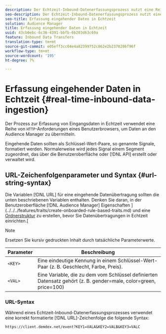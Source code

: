 ```yaml
---
description: Der Echtzeit-Inbound-Datenerfassungsprozess nutzt eine Reihe von HTTP-Anfragen vom Browser des Benutzers, um Daten an den Audience Manager zu übermitteln.
seo-description: Der Echtzeit-Inbound-Datenerfassungsprozess nutzt eine Reihe von HTTP-Anfragen vom Browser des Benutzers, um Daten an den Audience Manager zu übermitteln.
seo-title: Erfassung eingehender Daten in Echtzeit
solution: Audience Manager
title: Erfassung eingehender Daten in Echtzeit
uuid: 43cb0ebc-6c36-4391-bbfb-6b203d63c69a
feature: Inbound Data Transfers
translation-type: tm+mt
source-git-commit: e05eff3cc04e4a82399752c862e2b2370286f96f
workflow-type: tm+mt
source-wordcount: '195'
ht-degree: 7%

---
```



# Erfassung eingehender Daten in Echtzeit {#real-time-inbound-data-ingestion}

Der Prozess zur Erfassung von Eingangsdaten in Echtzeit verwendet eine Reihe von `HTTP`-Anforderungen eines Benutzerbrowsers, um Daten an den Audience Manager zu übermitteln.

<!-- c_rt_inbound_real_time.xml -->

Eingehende Daten sollten als Schlüssel-Wert-Paare, so genannte Signale, formatiert werden. Normalerweise wird jedes Signal einem Segment zugeordnet, das über die Benutzeroberfläche oder [!DNL API] erstellt oder verwaltet wird.

## URL-Zeichenfolgenparameter und Syntax {#url-string-syntax}

Die Variablen [!DNL URL] für eine eingehende Datenübertragung sollten die unten beschriebenen Variablen enthalten. Denken Sie daran, in der Benutzeroberfläche [!DNL Audience Manager] Eigenschaften ](../../../features/traits/create-onboarded-rule-based-traits.md) und eine [Ordnerstruktur](../../../features/traits/trait-storage.md#create-trait-storage-folder) zu erstellen, bevor Sie Datenübertragungen in Echtzeit einrichten.[

>[!NOTE]
>
>Ersetzen Sie kursiv gedruckten Inhalt durch tatsächliche Parameterwerte.

| Parameter | Beschreibung |
|---|---|
| `<KEY>` | Eine eindeutige Kennung in einem Schlüssel-Wert-Paar (z. B. Geschlecht, Farbe, Preis). |
| `<VAL>` | Eine Variable, die zu dem vom Schlüssel definierten Datensatz gehört (z. B. gender=male, color=green, price=100) |

### URL-Syntax

Während eines Echtzeit-Inbound-Datenerfassungsprozesses verwendet eine korrekt formatierte [!DNL URL]-Zeichenfolge die folgende Syntax:

```
https://client.demdex.net/event?KEY1=VALA&KEY2=VALB&KEY3=VALC
```
